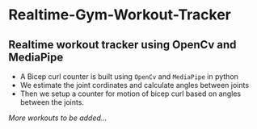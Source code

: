 # Realtime-Gym-Workout-Tracker
## Realtime workout tracker using **OpenCv** and **MediaPipe**

- A Bicep curl counter is built using `OpenCv` and `MediaPipe` in python
- We estimate the joint cordinates and calculate angles between joints
- Then we setup a counter for motion of bicep curl based on angles between the joints.


_More workouts to be added..._
